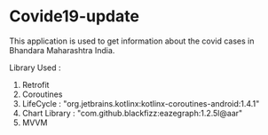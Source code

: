 # Covide19-update

This application is used to get information about the covid cases in Bhandara Maharashtra India.

Library Used : 

1) Retrofit
2) Coroutines
3) LifeCycle : "org.jetbrains.kotlinx:kotlinx-coroutines-android:1.4.1"
4) Chart Library : "com.github.blackfizz:eazegraph:1.2.5l@aar"
5) MVVM 
